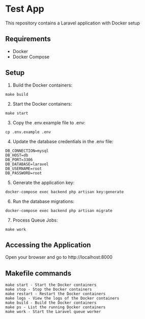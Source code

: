 # Test App

This repository contains a Laravel application with Docker setup

## Requirements

- Docker
- Docker Compose

## Setup


1. Build the Docker containers:
```
make build
```

2. Start the Docker containers:
```
make start
```

3. Copy the .env.example file to .env:
```
cp .env.example .env
```

4. Update the database credentials in the .env file:
```
DB_CONNECTION=mysql
DB_HOST=db
DB_PORT=3306
DB_DATABASE=laravel
DB_USERNAME=root
DB_PASSWORD=root
```

5. Generate the application key:
```
docker-compose exec backend php artisan key:generate
```

6. Run the database migrations:
```
docker-compose exec backend php artisan migrate
```

7. Process Queue Jobs:
```
make work
```


## Accessing the Application

Open your browser and go to http://localhost:8000


## Makefile commands
```
make start - Start the Docker containers
make stop - Stop the Docker containers
make restart - Restart the Docker containers
make logs - View the logs of the Docker containers
make build - Build the Docker containers
make ps - List the running Docker containers
make work - Start the Laravel queue worker
```
